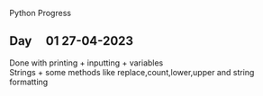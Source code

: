 Python Progress

## Day &nbsp; &nbsp; 01 27-04-2023

Done with printing + inputting + variables </br>
Strings + some methods like replace,count,lower,upper and string formatting
